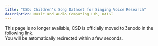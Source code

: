```yaml
---
title: "CSD: Children's Song Dataset for Singing Voice Research"
description: Music and Audio Computing Lab, KAIST
---
```


This page is no longer available, CSD is officially moved to Zenodo in the following [link](https://zenodo.org/record/4785016#.YLYW6P0QtTa). <br> 
You will be automatically redirected within a few seconds.